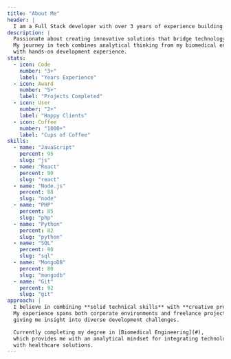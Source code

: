 ```yaml
---
title: "About Me"
header: |
  I am a Full Stack developer with over 3 years of experience building technology solutions focused on efficiency, data analysis, and process improvement. My approach combines solid web development skills with knowledge of databases and automation.
description: |
  Passionate about creating innovative solutions that bridge technology and real-world problems.
  My journey in tech combines analytical thinking from my biomedical engineering background
  with hands-on development experience.
stats:
  - icon: Code
    number: "3+"
    label: "Years Experience"
  - icon: Award
    number: "5+"
    label: "Projects Completed"
  - icon: User
    number: "2+"
    label: "Happy Clients"
  - icon: Coffee
    number: "1000+"
    label: "Cups of Coffee"
skills:
  - name: "JavaScript"
    percent: 95
    slug: "js"
  - name: "React"
    percent: 90
    slug: "react"
  - name: "Node.js"
    percent: 88
    slug: "node"
  - name: "PHP"
    percent: 85
    slug: "php"
  - name: "Python"
    percent: 82
    slug: "python"
  - name: "SQL"
    percent: 90
    slug: "sql"
  - name: "MongoDB"
    percent: 80
    slug: "mongodb"
  - name: "Git"
    percent: 92
    slug: "git"
approach: |
  I believe in combining **solid technical skills** with **creative problem-solving**.
  My experience spans both corporate environments and freelance projects,
  giving me insight into diverse development challenges.

  Currently completing my degree in [Biomedical Engineering](#),
  which provides me with an analytical mindset for integrating technology
  with healthcare solutions.
---
```

